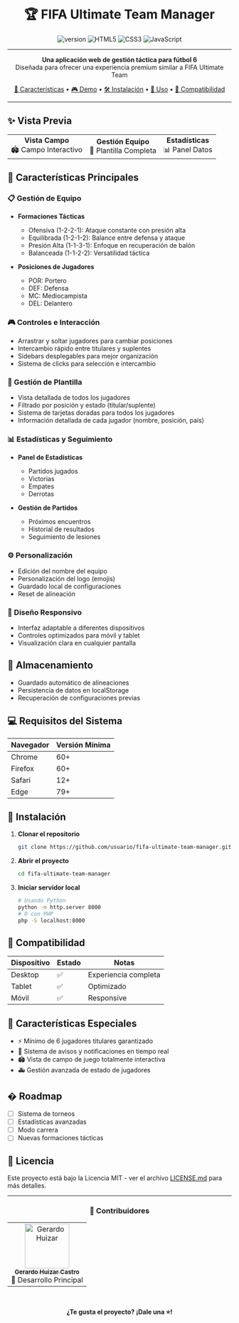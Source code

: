 <div align="center">

# 🏆 FIFA Ultimate Team Manager

<img src="https://img.shields.io/badge/version-1.0.0-blue.svg" alt="version"/>
<img src="https://img.shields.io/badge/HTML5-E34F26?style=flat&logo=html5&logoColor=white" alt="HTML5"/>
<img src="https://img.shields.io/badge/CSS3-1572B6?style=flat&logo=css3&logoColor=white" alt="CSS3"/>
<img src="https://img.shields.io/badge/JavaScript-F7DF1E?style=flat&logo=javascript&logoColor=black" alt="JavaScript"/>

---

<p align="center">
  <strong>Una aplicación web de gestión táctica para fútbol 6</strong><br>
  Diseñada para ofrecer una experiencia premium similar a FIFA Ultimate Team
</p>

[🚀 Características](#características) •
[🎮 Demo](#demo) •
[🛠️ Instalación](#instalación) •
[📖 Uso](#uso) •
[📱 Compatibilidad](#compatibilidad)

</div>

---

## ✨ Vista Previa

<div align="center">
  <table>
    <tr>
      <td align="center">
        <strong>Vista Campo</strong><br>
        🏟️ Campo Interactivo
      </td>
      <td align="center">
        <strong>Gestión Equipo</strong><br>
        👥 Plantilla Completa
      </td>
      <td align="center">
        <strong>Estadísticas</strong><br>
        📊 Panel Datos
      </td>
    </tr>
  </table>
</div>

## 🌟 Características Principales

### 📋 Gestión de Equipo
- **Formaciones Tácticas**
  - Ofensiva (1-2-2-1): Ataque constante con presión alta
  - Equilibrada (1-2-1-2): Balance entre defensa y ataque
  - Presión Alta (1-1-3-1): Enfoque en recuperación de balón
  - Balanceada (1-1-2-2): Versatilidad táctica

- **Posiciones de Jugadores**
  - POR: Portero
  - DEF: Defensa
  - MC: Mediocampista
  - DEL: Delantero

### 🎮 Controles e Interacción
- Arrastrar y soltar jugadores para cambiar posiciones
- Intercambio rápido entre titulares y suplentes
- Sidebars desplegables para mejor organización
- Sistema de clicks para selección e intercambio

### 👥 Gestión de Plantilla
- Vista detallada de todos los jugadores
- Filtrado por posición y estado (titular/suplente)
- Sistema de tarjetas doradas para todos los jugadores
- Información detallada de cada jugador (nombre, posición, país)

### 📊 Estadísticas y Seguimiento
- **Panel de Estadísticas**
  - Partidos jugados
  - Victorias
  - Empates
  - Derrotas

- **Gestión de Partidos**
  - Próximos encuentros
  - Historial de resultados
  - Seguimiento de lesiones

### ⚙️ Personalización
- Edición del nombre del equipo
- Personalización del logo (emojis)
- Guardado local de configuraciones
- Reset de alineación

### 📱 Diseño Responsivo
- Interfaz adaptable a diferentes dispositivos
- Controles optimizados para móvil y tablet
- Visualización clara en cualquier pantalla

## 💾 Almacenamiento
- Guardado automático de alineaciones
- Persistencia de datos en localStorage
- Recuperación de configuraciones previas

## 💻 Requisitos del Sistema

| Navegador | Versión Mínima |
|-----------|----------------|
| Chrome    | 60+           |
| Firefox   | 60+           |
| Safari    | 12+           |
| Edge      | 79+           |

## 🚀 Instalación

1. **Clonar el repositorio**
   ```bash
   git clone https://github.com/usuario/fifa-ultimate-team-manager.git
   ```

2. **Abrir el proyecto**
   ```bash
   cd fifa-ultimate-team-manager
   ```

3. **Iniciar servidor local**
   ```bash
   # Usando Python
   python -m http.server 8000
   # O con PHP
   php -S localhost:8000
   ```

## 📱 Compatibilidad

| Dispositivo | Estado | Notas |
|-------------|--------|-------|
| Desktop     | ✅     | Experiencia completa |
| Tablet      | ✅     | Optimizado |
| Móvil      | ✅     | Responsive |

## 🎯 Características Especiales

- ⚡ Mínimo de 6 jugadores titulares garantizado
- 📢 Sistema de avisos y notificaciones en tiempo real
- 🏟️ Vista de campo de juego totalmente interactiva
- 🚑 Gestión avanzada de estado de jugadores

## � Roadmap

- [ ] Sistema de torneos
- [ ] Estadísticas avanzadas
- [ ] Modo carrera
- [ ] Nuevas formaciones tácticas

## 📜 Licencia

Este proyecto está bajo la Licencia MIT - ver el archivo [LICENSE.md](LICENSE.md) para más detalles.

---

<div align="center">

### 🌟 Contribuidores

<table>
  <tr>
    <td align="center">
      <a href="https://github.com/GerardoHuizar">
        <img src="https://github.com/identicon.png" width="100px;" alt="Gerardo Huizar"/><br />
        <sub><b>Gerardo Huizar Castro</b></sub>
      </a><br />
      🎯 Desarrollo Principal
    </td>
  </tr>
</table>

<br/>

**¿Te gusta el proyecto? ¡Dale una ⭐!**

</div>
